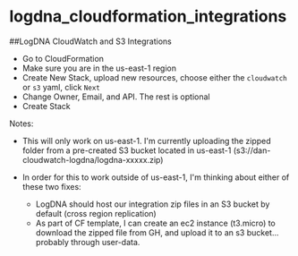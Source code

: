 # logdna_cloudformation_integrations

##LogDNA CloudWatch and S3 Integrations
- Go to CloudFormation
- Make sure you are in the us-east-1 region
- Create New Stack, upload new resources, choose either the `cloudwatch` or `s3` yaml, click `Next`
- Change Owner, Email, and API. The rest is optional
- Create Stack

Notes:
- This will only work on us-east-1. I'm currently uploading the zipped folder from a pre-created S3 bucket located in us-east-1 (s3://dan-cloudwatch-logdna/logdna-xxxxx.zip)
  
- In order for this to work outside of us-east-1, I'm thinking about either of these two fixes: 
    - LogDNA should host our integration zip files in an S3 bucket by default (cross region replication) 
    - As part of CF template, I can create an ec2 instance (t3.micro) to download the zipped file from GH, and upload it to an s3 bucket... probably through user-data.
